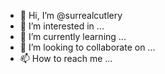 - 👋 Hi, I’m @surrealcutlery
- 👀 I’m interested in ...
- 🌱 I’m currently learning ...
- 💞️ I’m looking to collaborate on ...
- 📫 How to reach me ...

<!---
surrealcutlery/surrealcutlery is a ✨ special ✨ repository because its `README.md` (this file) appears on your GitHub profile.
You can click the Preview link to take a look at your changes.
--->
